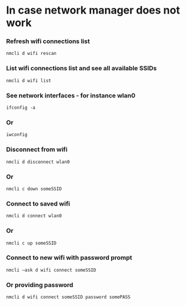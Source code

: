 # In case network manager does not work
### Refresh wifi connections list
```
nmcli d wifi rescan
```

### List wifi connections list and see all available SSIDs
```
nmcli d wifi list
```

### See network interfaces - for instance wlan0
```
ifconfig -a
```
### Or
```
iwconfig
```

### Disconnect from wifi
```
nmcli d disconnect wlan0
```
### Or
```
nmcli c down someSSID
```

### Connect to saved wifi
```
nmcli d connect wlan0
```
### Or
```
nmcli c up someSSID
```

### Connect to new wifi with password prompt
```
nmcli –ask d wifi connect someSSID
```
### Or providing password
```
nmcli d wifi connect someSSID password somePASS
```
